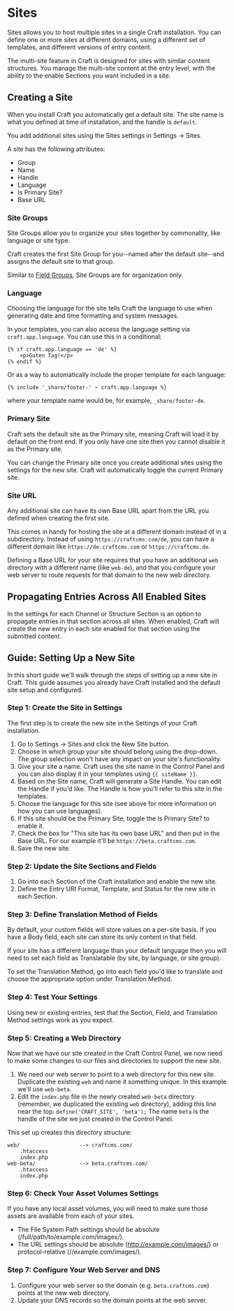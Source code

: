 Sites
======================

Sites allows you to host multiple sites in a single Craft installation. You can define one or more sites at different domains, using a different set of templates, and different versions of entry content.

The multi-site feature in Craft is designed for sites with similar content structures. You manage the multi-site content at the entry level, with the ability to the enable Sections you want included in a site.

## Creating a Site

When you install Craft you automatically get a default site. The site name is what you defined at time of installation, and the handle is `default`.

You add additional sites using the Sites settings in Settings -> Sites.

A site has the following attributes:

* Group
* Name
* Handle
* Language
* Is Primary Site?
* Base URL


### Site Groups

Site Groups allow you to organize your sites together by commonality, like language or site type.

Craft creates the first Site Group for you--named after the default site--and assigns the default site to that group.

Similar to [Field Groups](), Site Groups are for organization only.

### Language

Choosing the language for the site tells Craft the language to use when generating date and time formatting and system messages.

In your templates, you can also access the language setting via `craft.app.language`. You can use this in a conditional:

```
{% if craft.app.language == 'de' %}
    <p>Guten Tag!</p>
{% endif %}
```

Or as a way to automatically include the proper template for each language:

```
{% include '_share/footer-' ~ craft.app.language %}
```

where your template name would be, for example, `_share/footer-de`. 


### Primary Site

Craft sets the default site as the Primary site, meaning Craft will load it by default on the front end. If you only have one site then you cannot disable it as the Primary site. 

You can change the Primary site once you create additional sites using the settings for the new site. Craft will automatically toggle the current Primary site.

### Site URL

Any additional site can have its own Base URL apart from the URL you defined when creating the first site.

This comes in handy for hosting the site at a different domain instead of in a subdirectory. Instead of using `https://craftcms.com/de`, you can have a different domain like `https://de.craftcms.com` or `https://craftcms.de`.

Defining a Base URL for your site requires that you have an additional `web` directory with a different name (like `web-de`), and that you configure your web server to route requests for that domain to the new web directory.


## Propagating Entries Across All Enabled Sites

In the settings for each Channel or Structure Section is an option to propagate entries in that section across all sites. When enabled, Craft will create the new entry in each site enabled for that section using the submitted content.

## Guide: Setting Up a New Site

In this short guide we'll walk through the steps of setting up a new site in Craft. This guide assumes you already have Craft installed and the default site setup and configured.

### Step 1: Create the Site in Settings

The first step is to create the new site in the Settings of your Craft installation.

1. Go to Settings -> Sites and click the New Site button.
2. Choose in which group your site should belong using the drop-down. The group selection won't have any impact on your site's functionality.
3. Give your site a name. Craft uses the site name in the Control Panel and you can also display it in your templates using `{{ siteName }}`.
4. Based on the Site name, Craft will generate a Site Handle. You can edit the Handle if you'd like. The Handle is how you’ll refer to this site in the templates.
5. Choose the language for this site (see above for more information on how you can use languages).
6. If this site should be the Primary Site, toggle the Is Primary Site? to enable it.
7. Check the box for "This site has its own base URL" and then put in the Base URL. For our example it'll be `https://beta.craftcms.com`.
8. Save the new site.

### Step 2: Update the Site Sections and Fields

1. Go into each Section of the Craft installation and enable the new site.
2. Define the Entry URI Format, Template, and Status for the new site in each Section.
 
### Step 3: Define Translation Method of Fields

By default, your custom fields will store values on a per-site basis. If you have a Body field, each site can store its only content in that field. 

If your site has a different language than your default language then you will need to set each field as Translatable (by site, by language, or site group).

To set the Translation Method, go into each field you'd like to translate and choose the appropriate option under Translation Method.

### Step 4: Test Your Settings

Using new or existing entries, test that the Section, Field, and Translation Method settings work as you expect.

### Step 5: Creating a Web Directory

Now that we have our site created in the Craft Control Panel, we now need to make some changes to our files and directories to support the new site.

1. We need our web server to point to a web directory for this new site. Duplicate the existing `web` and name it something unique. In this example we'll use `web-beta`.
2. Edit the `index.php` file in the newly created `web-beta` directory (remember, we duplicated the existing `web` directory), adding this line near the top: `define('CRAFT_SITE', 'beta');` The name `beta` is the handle of the site we just created in the Control Panel.

This set up creates this directory structure:

```
web/                   --> craftcms.com/
    .htaccess
    index.php
web-beta/              --> beta.craftcms.com/
    .htaccess
    index.php
```

### Step 6: Check Your Asset Volumes Settings

If you have any local asset volumes, you will need to make sure those assets are available from each of your sites.

* The File System Path settings should be absolute (/full/path/to/example.com/images/).
* The URL settings should be absolute (http://example.com/images/) or protocol-relative (//example.com/images/).

### Step 7: Configure Your Web Server and DNS

1. Configure your web server so the domain (e.g. `beta.craftcms.com`) points at the new web directory.
2. Update your DNS records so the domain points at the web server.
